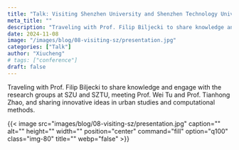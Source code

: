 ```yaml
---
title: "Talk: Visiting Shenzhen University and Shenzhen Technology University"
meta_title: ""
description: "Traveling with Prof. Filip Biljecki to share knowledge and engage with the research groups at SZU and SZTU, meeting Prof. Wei Tu and Prof. Tianhong Zhao, and sharing innovative ideas in urban studies and computational methods."
date: 2024-11-08
image: "/images/blog/08-visiting-sz/presentation.jpg"
categories: ["Talk"]
author: "Xiucheng"
# tags: ["conference"]
draft: false
---
```


<div class="text-xl leading-relaxed text-gray-800 dark:text-gray-200">
Traveling with Prof. Filip Biljecki to share knowledge and engage with the research groups at SZU and SZTU, meeting Prof. Wei Tu and Prof. Tianhong Zhao, and sharing innovative ideas in urban studies and computational methods.
</div>

</div>

<!-- ![Distribution of visual clusters](/images/blog/10-cupum-bd-caption/framework.jpg) -->
<!-- <div class="flex gap-4 justify-center">
  <img src="/images/blog/08-visiting-sz/presentation.jpg" alt="Presentation" class="w-10/12">
</div> -->
{{< image src="images/blog/08-visiting-sz/presentation.jpg" caption="" alt="" height="" width="" position="center" command="fill" option="q100" class="img-80" title=""  webp="false" >}}